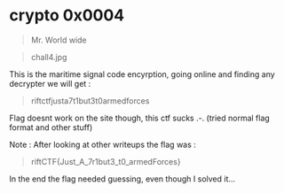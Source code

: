 # crypto 0x0004
> Mr. World wide

> chall4.jpg

This is the maritime signal code encyrption, going online and finding any decrypter we will get :

> riftctfjusta7t1but3t0armedforces

Flag doesnt work on the site though, this ctf sucks .-. (tried normal flag format and other stuff)

Note : After looking at other writeups the flag was : 

> riftCTF{Just_A_7r1but3_t0_armedForces}

In the end the flag needed guessing, even though I solved it...